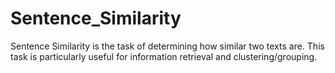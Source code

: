 # Sentence_Similarity
Sentence Similarity is the task of determining how similar two texts are. This task is particularly useful for information retrieval and clustering/grouping.
